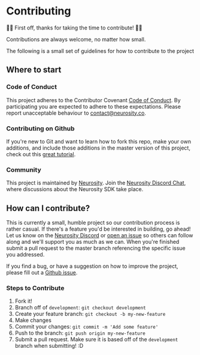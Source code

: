 # Contributing

:tada::clinking_glasses: First off, thanks for taking the time to contribute! :tada::clinking_glasses:

Contributions are always welcome, no matter how small.

The following is a small set of guidelines for how to contribute to the project

## Where to start

### Code of Conduct

This project adheres to the Contributor Covenant [Code of Conduct](CODE_OF_CONDUCT.md).
By participating you are expected to adhere to these expectations. Please report unacceptable behaviour to [contact@neurosity.co](mailto:contact@neurosity.co).

### Contributing on Github

If you're new to Git and want to learn how to fork this repo, make your own additions, and include those additions in the master version of this project, check out this [great tutorial](http://blog.davidecoppola.com/2016/11/howto-contribute-to-open-source-project-on-github/).

### Community

This project is maintained by [Neurosity](https://neurosity.co). Join the [Neurosity Discord Chat](https://discord.gg/E4dvX6g), where discussions about the Neurosity SDK take place.

## How can I contribute?

This is currently a small, humble project so our contribution process is rather casual. If there's a feature you'd be interested in building, go ahead! Let us know on the [Neurosity Discord](https://discord.gg/E4dvX6g) or [open an issue](../../issues) so others can follow along and we'll support you as much as we can. When you're finished submit a pull request to the master branch referencing the specific issue you addressed.

If you find a bug, or have a suggestion on how to improve the project, please fill out a [Github issue](../../issues).

### Steps to Contribute

1. Fork it!
2. Branch off of `development`: `git checkout development`
3. Create your feature branch: `git checkout -b my-new-feature`
4. Make changes
5. Commit your changes: `git commit -m 'Add some feature'`
6. Push to the branch: `git push origin my-new-feature`
7. Submit a pull request. Make sure it is based off of the `development` branch when submitting! :D
